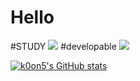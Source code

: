 # Hello
#STUDY
<img src="https://img.shields.io/badge/vuedotjs-6DB33F?style=flat&logo=vuedotjs&logoColor=white">
#developable
<img src="https://img.shields.io/badge/LUA-2C2D72?style=flat&logo=LUA&logoColor=white">




[![k0on5's GitHub stats](https://github-readme-stats.vercel.app/api?username=k0on5)](https://github.com/k0on5/github-readme-stats)
